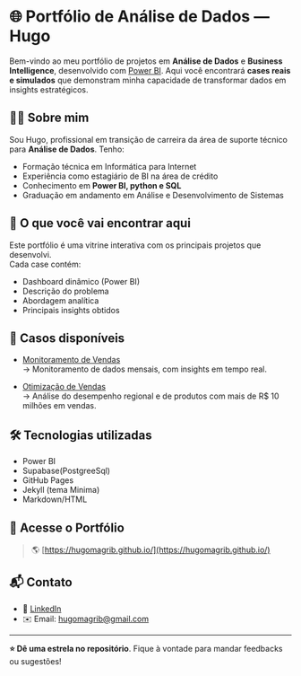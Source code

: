 # 🌐 Portfólio de Análise de Dados — Hugo

Bem-vindo ao meu portfólio de projetos em **Análise de Dados** e **Business Intelligence**, desenvolvido com [Power BI](https://powerbi.microsoft.com/). Aqui você encontrará **cases reais e simulados** que demonstram minha capacidade de transformar dados em insights estratégicos.

## 👨‍💻 Sobre mim

Sou Hugo, profissional em transição de carreira da área de suporte técnico para **Análise de Dados**. Tenho:

- Formação técnica em Informática para Internet  
- Experiência como estagiário de BI na área de crédito  
- Conhecimento em **Power BI, python e SQL**  
- Graduação em andamento em Análise e Desenvolvimento de Sistemas

## 🧠 O que você vai encontrar aqui

Este portfólio é uma vitrine interativa com os principais projetos que desenvolvi.  
Cada case contém:

- Dashboard dinâmico (Power BI)
- Descrição do problema
- Abordagem analítica
- Principais insights obtidos

## 📁 Casos disponíveis
- [Monitoramento de Vendas](https://hugomagrib.github.io/cases/Mon_vendas/)  
  → Monitoramento de dados mensais, com insights em tempo real.  

- [Otimização de Vendas](https://hugomagrib.github.io/cases/Dash_vendas/)  
  → Análise do desempenho regional e de produtos com mais de R$ 10 milhões em vendas.  

## 🛠️ Tecnologias utilizadas

- Power BI
- Supabase(PostgreeSql)
- GitHub Pages
- Jekyll (tema Minima)
- Markdown/HTML

## 🔗 Acesse o Portfólio

> 🌎 [https://hugomagrib.github.io/](https://hugomagrib.github.io/)

## 📬 Contato

- 💼 [LinkedIn](www.linkedin.com/in/hugomagrib)
- ✉️ Email: hugomagrib@gmail.com

---

**⭐ Dê uma estrela no repositório**.
Fique à vontade para mandar feedbacks ou sugestões!
